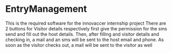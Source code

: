 # EntryManagement
This is the required software for the innovaccer internship project
There are 2 buttons for Visitor details respectively
first give the permission for the sms send and fill out the host details. 
Then, after filling and visitor details and checking in, a mail and an sms will be sent to the host email and phone. 
As soon as the visitor checks out, a mail will be sent to the visitor as well

